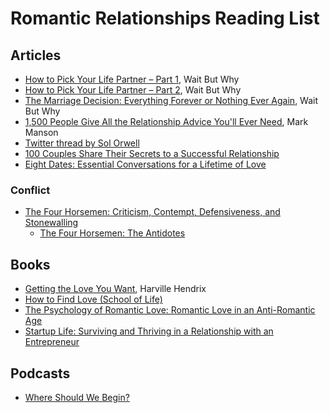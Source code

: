 # Romantic Relationships Reading List

## Articles
- [How to Pick Your Life Partner – Part 1](https://waitbutwhy.com/2014/02/pick-life-partner.html), Wait But Why
- [How to Pick Your Life Partner – Part 2](https://waitbutwhy.com/2014/02/pick-life-partner-part-2.html), Wait But Why
- [The Marriage Decision: Everything Forever or Nothing Ever Again](https://waitbutwhy.com/2016/09/marriage-decision.html), Wait But Why
- [1,500 People Give All the Relationship Advice You'll Ever Need](https://markmanson.net/relationship-advice), Mark Manson
- [Twitter thread by Sol Orwell](https://twitter.com/sol_orwell/status/1206941391999385600?s=12)
- [100 Couples Share Their Secrets to a Successful Relationship](https://theprofile.substack.com/p/100-couples-share-their-secrets-to)
- [Eight Dates: Essential Conversations for a Lifetime of Love](https://www.amazon.com/Eight-Dates-Essential-Conversations-Lifetime/dp/1523504463/)

### Conflict
- [The Four Horsemen: Criticism, Contempt, Defensiveness, and Stonewalling](https://www.gottman.com/blog/the-four-horsemen-recognizing-criticism-contempt-defensiveness-and-stonewalling/)
  - [The Four Horsemen: The Antidotes](https://www.gottman.com/blog/the-four-horsemen-the-antidotes/)

## Books
- [Getting the Love You Want](https://www.amazon.com/Getting-Love-You-Want-Anniversary/dp/0805087001), Harville Hendrix
- [How to Find Love (School of Life)](https://www.amazon.com/How-Find-Love-Essay-Books/dp/0995573697)
- [The Psychology of Romantic Love: Romantic Love in an Anti-Romantic Age](https://www.amazon.com/Psychology-Romantic-Love-Anti-Romantic-Age/dp/1585426253)
- [Startup Life: Surviving and Thriving in a Relationship with an Entrepreneur](https://www.amazon.com/Startup-Life-Surviving-Relationship-Entrepreneur/dp/1118443640/)

## Podcasts
- [Where Should We Begin?](https://whereshouldwebegin.estherperel.com)
